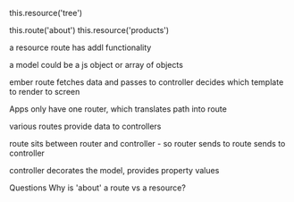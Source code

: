 this.resource('tree')

this.route('about')
this.resource('products')

a resource route has addl functionality

a model could be a js object or array of objects

ember route fetches data and passes to controller
decides which template to render to screen

Apps only have one router, which translates path into route

various routes provide data to controllers

route sits between router and controller - so router sends to route sends to controller

controller decorates the model, provides property values

Questions
Why is 'about' a route vs a resource?